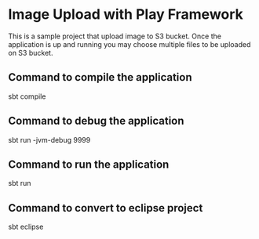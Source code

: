 # Image Upload with Play Framework

This is a sample project that upload image to  S3 bucket. 
Once the application is up and running you may choose multiple files to be uploaded on S3 bucket. 

## Command to compile the application
sbt compile

## Command to debug the application
sbt run -jvm-debug 9999

## Command to run the application
sbt run

## Command to convert to eclipse project
sbt eclipse

